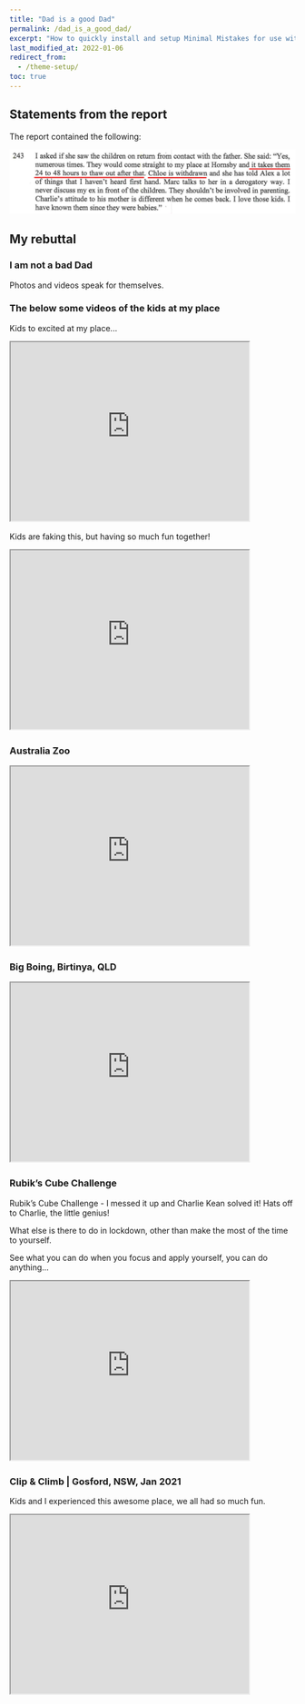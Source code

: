 ```yaml
---
title: "Dad is a good Dad"
permalink: /dad_is_a_good_dad/
excerpt: "How to quickly install and setup Minimal Mistakes for use with GitHub Pages."
last_modified_at: 2022-01-06
redirect_from:
  - /theme-setup/
toc: true
---
```


[//]: # (margin:top right bottom left)



## Statements from the report

The report contained the following:

![](../blobs/lovedad/report_bec_bad_dad1.png)

## My rebuttal



### I am not a bad Dad

Photos and videos speak for themselves. 

### The below some videos of the kids at my place

Kids to excited at my place...

<iframe width="420" height="315"
    src="https://www.youtube.com/embed/vvz1-OsgYB8?playlist=vvz1-OsgYB8&loop=1&Version=3&autoplay=1&mute=1&showinfo=1&rel=0">
</iframe>

Kids are faking this, but having so much fun together!

<iframe width="420" height="315"
    src="https://www.youtube.com/embed/Zqry3yZ9eJg?playlist=Zqry3yZ9eJg&loop=1&Version=3&autoplay=1&mute=1&showinfo=1&rel=0">
</iframe>

### Australia Zoo

<iframe width="420" height="315"
    src="https://www.youtube.com/embed/O8NhnRvIjVM?playlist=O8NhnRvIjVM&loop=1&Version=3&autoplay=1&mute=1&showinfo=1&rel=0">
</iframe>

### Big Boing, Birtinya, QLD

<iframe width="420" height="315"
    src="https://www.youtube.com/embed/R1dAO4jOdlk?playlist=R1dAO4jOdlk&loop=1&Version=3&autoplay=1&mute=1&showinfo=1&rel=0">
</iframe>


### Rubik’s Cube Challenge

Rubik’s Cube Challenge - I messed it up and Charlie Kean solved it! Hats off to Charlie, the little genius!

What else is there to do in lockdown, other than make the most of the time to yourself. 

See what you can do when you focus and apply yourself, you can do anything…

<iframe width="420" height="315"
    src="https://www.youtube.com/embed/4BIsmeyN9wI?playlist=4BIsmeyN9wI&loop=1&Version=3&autoplay=1&mute=1&showinfo=1&rel=0">
</iframe>


### Clip & Climb | Gosford, NSW, Jan 2021

Kids and I experienced this awesome place, we all had so much fun. 

<iframe width="420" height="315"
    src="https://www.youtube.com/embed/_58f7he47qc?playlist=_58f7he47qc&loop=1&Version=3&autoplay=1&mute=1&showinfo=1&rel=0">
</iframe>